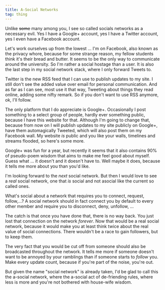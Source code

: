 ```yaml
---
title: A-Social Networks
tag: thing
---
```


Unlike <strike>some</strike> many among you, I see so called socials
networks as a necessary evil. Yes I have a Google+ account, yes I have a
Twitter account, yes I even have a Facebook account.

Let's work ourselves up from the lowest ... I'm on Facebook, also known as the
privacy whore, because for some strange reason, my fellow students think it's
their bread and butter. It seems to be the only way to communicate around the
university. So I'm rather a social hostage than a user. It is also the last
step in my social network stack, where I only forward Tweets to.

Twitter is the new RSS feed that I can use to publish updates to my site. I
still don't see the added value over email for personal communication. And as
far as I can see, most use it that way, Tweeting about things they read online,
adding some nifty remark. So if you don't want to use RSS anymore, ok, I'll
follow.

The only platform that I do appreciate is Google+. Occasionally I post
something to a select group of people, hardly ever something public, because I
have this website for that. Although I'm going to change that, because from now
on I will publish updates to my site publicly on Google+, have them
automagically Tweeted, which will also post them on my Facebook wall. My
website _is_ public and you like your walls, timelines and streams flooded, so
here's some more.

Google+ was fun for a year, but recently it seems that it also contains 90% of
pseudo-poem wisdom that aims to make me feel good about myself. Guess what ...
it doesn't and it doesn't have to. Well maybe it does, because it tells me more
about you than you'd like.

I'm looking forward to the _next_ social network. But then I would love to see
a _real_ social network, one that _is_ social and not asocial like the current
so called ones.

What's social about a network that requires you to connect, request,
follow,...? A social network should in fact connect you by default to every
other member and require you to disconnect, deny, unfollow, ...

The catch is that once you have done that, there is no way back. You just lost
that connection on the network _forever_. Now that would be a real social
network, because it would make you at least think twice about the real value of
social connections. There wouldn't be a race to gain followers, but to keep
them.

The very fact that you would be cut off from someone should also be broadcasted
throughout the network. It tells me more if someone doesn't want to be annoyed
by your ramblings than if someone starts to _follow_ you. Make every update
count, because if you're part of the noise, you're out.

But given the name "social network" is already taken, I'd be glad to call this
the a-social network, where the a-social act of de-friending rules, where less
is more and you're not bothered with house-wife wisdom.
